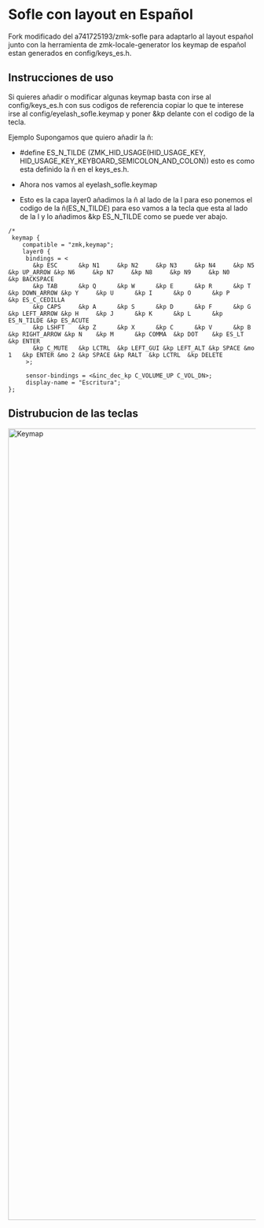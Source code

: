# Sofle con layout en Español 

Fork modificado del a741725193/zmk-sofle para adaptarlo al layout español junto con la herramienta de zmk-locale-generator los keymap de español estan generados en config/keys_es.h.


## Instrucciones de uso

Si quieres añadir o modificar algunas keymap basta con irse al config/keys_es.h con sus codigos de referencia copiar lo que te interese irse al config/eyelash_sofle.keymap y poner &kp delante con el codigo de la tecla.

Ejemplo
Supongamos que quiero añadir la ñ:
   - #define ES_N_TILDE (ZMK_HID_USAGE(HID_USAGE_KEY, HID_USAGE_KEY_KEYBOARD_SEMICOLON_AND_COLON)) esto es como esta definido la ñ en el keys_es.h.
   - Ahora nos vamos al eyelash_sofle.keymap

   - Esto es la capa layer0 añadimos la ñ al lado de la l para eso ponemos el codigo de la ñ(ES_N_TILDE) para eso vamos a la tecla que esta al lado de la l y lo añadimos &kp ES_N_TILDE como se puede ver abajo.


    /*
     keymap { 
        compatible = "zmk,keymap";
        layer0 {
         bindings = <
           &kp ESC      &kp N1     &kp N2     &kp N3     &kp N4     &kp N5     &kp UP_ARROW &kp N6     &kp N7     &kp N8     &kp N9     &kp N0     &kp BACKSPACE
           &kp TAB      &kp Q      &kp W      &kp E      &kp R      &kp T      &kp DOWN_ARROW &kp Y     &kp U      &kp I      &kp O      &kp P      &kp ES_C_CEDILLA
           &kp CAPS     &kp A      &kp S      &kp D      &kp F      &kp G      &kp LEFT_ARROW &kp H     &kp J      &kp K      &kp L      &kp ES_N_TILDE &kp ES_ACUTE
           &kp LSHFT    &kp Z      &kp X      &kp C      &kp V      &kp B      &kp RIGHT_ARROW &kp N    &kp M      &kp COMMA  &kp DOT    &kp ES_LT  &kp ENTER
           &kp C_MUTE   &kp LCTRL  &kp LEFT_GUI &kp LEFT_ALT &kp SPACE &mo 1   &kp ENTER &mo 2 &kp SPACE &kp RALT  &kp LCTRL  &kp DELETE
         >;

         sensor-bindings = <&inc_dec_kp C_VOLUME_UP C_VOL_DN>;
         display-name = "Escritura";
    };

 ## Distrubucion de las teclas
<img width="984" height="1608" alt="Keymap" src="https://github.com/user-attachments/assets/f7e01917-2528-4f53-a266-4ac982789071" />

